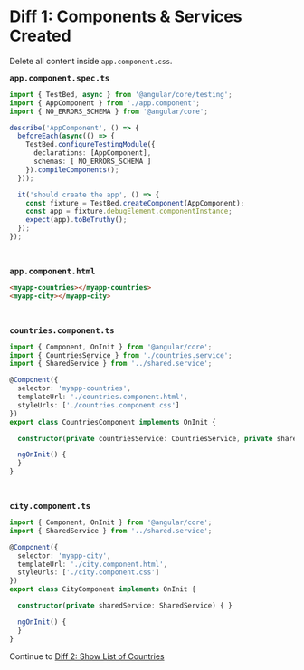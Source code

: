 # Diff 1: Components & Services Created

Delete all content inside ``app.component.css``.

<pre><b>app.component.spec.ts</b></pre>

```typescript
import { TestBed, async } from '@angular/core/testing';
import { AppComponent } from './app.component';
import { NO_ERRORS_SCHEMA } from '@angular/core';

describe('AppComponent', () => {
  beforeEach(async(() => {
    TestBed.configureTestingModule({
      declarations: [AppComponent],
      schemas: [ NO_ERRORS_SCHEMA ]
    }).compileComponents();
  }));

  it('should create the app', () => {
    const fixture = TestBed.createComponent(AppComponent);
    const app = fixture.debugElement.componentInstance;
    expect(app).toBeTruthy();
  });
});
```

<br/>

<pre><b>app.component.html</b></pre>

```html
<myapp-countries></myapp-countries>
<myapp-city></myapp-city>
```

<br/>

<pre><b>countries.component.ts</b></pre>

```typescript
import { Component, OnInit } from '@angular/core';
import { CountriesService } from './countries.service';
import { SharedService } from '../shared.service';

@Component({
  selector: 'myapp-countries',
  templateUrl: './countries.component.html',
  styleUrls: ['./countries.component.css']
})
export class CountriesComponent implements OnInit {

  constructor(private countriesService: CountriesService, private sharedService: SharedService) { }

  ngOnInit() {
  }
}
```

<br/>

<pre><b>city.component.ts</b></pre>

```typescript
import { Component, OnInit } from '@angular/core';
import { SharedService } from '../shared.service';

@Component({
  selector: 'myapp-city',
  templateUrl: './city.component.html',
  styleUrls: ['./city.component.css']
})
export class CityComponent implements OnInit {

  constructor(private sharedService: SharedService) { }

  ngOnInit() {
  }
}
```

Continue to [Diff 2: Show List of Countries](../diff2)
